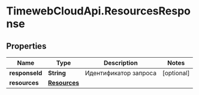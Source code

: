 # TimewebCloudApi.ResourcesResponse

## Properties

Name | Type | Description | Notes
------------ | ------------- | ------------- | -------------
**responseId** | **String** | Идентификатор запроса | [optional] 
**resources** | [**Resources**](Resources.md) |  | 


